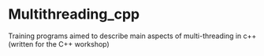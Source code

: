 # Multithreading_cpp
Training programs aimed to describe main aspects of multi-threading in c++ (written for the C++ workshop)
